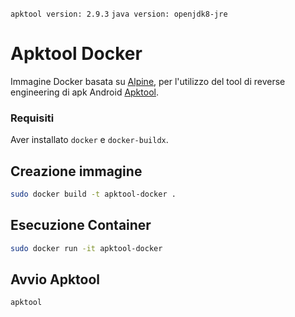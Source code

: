 `apktool version: 2.9.3` `java version: openjdk8-jre `

# Apktool Docker

Immagine Docker basata su [Alpine](https://hub.docker.com/_/alpine), per l'utilizzo del tool di reverse engineering di apk Android [Apktool](https://github.com/iBotPeaches/Apktool).

### Requisiti

Aver installato `docker` e `docker-buildx`.

## Creazione immagine
``` sh
sudo docker build -t apktool-docker .
```

## Esecuzione Container
``` sh
sudo docker run -it apktool-docker
```

## Avvio Apktool
``` sh
apktool
```


